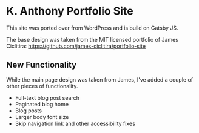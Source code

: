 # K. Anthony Portfolio Site

This site was ported over from WordPress and is build on Gatsby JS.

The base design was taken from the MIT licensed portfolio of James Ciclitira: https://github.com/james-ciclitira/portfolio-site

## New Functionality

While the main page design was taken from James, I've added a couple of other pieces of functionality.

- Full-text blog post search
- Paginated blog home
- Blog posts
- Larger body font size
- Skip navigation link and other accessibility fixes
